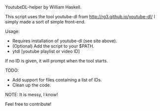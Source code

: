 YoutubeDL-helper by William Haskell.

This script uses the tool youtube-dl from http://rg3.github.io/youtube-dl/
I simply made a sort of simple front-end.

Usage:
- Requires installation of youtube-dl (see site above).
- (Optional) Add the script to your $PATH.
- ytdl [youtube playlist or video ID]

If no ID is given, it will prompt when the tool starts.

TODO:
- Add support for files containing a list of IDs.
- Clean up the code.

NOTE:
It is messy, I know!

Feel free to contribute!